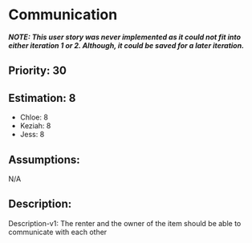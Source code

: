 # Communication

**_NOTE: This user story was never implemented as it could not fit into either iteration 1 or 2. Although, it could be saved for a later iteration._**

## Priority: 30

## Estimation: 8

* Chloe: 8
* Keziah: 8
* Jess:  8

## Assumptions:
N/A

## Description: 
Description-v1: The renter and the owner of the item should be able to communicate with each other
